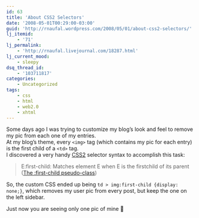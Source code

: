 ```yaml
---
id: 63
title: 'About CSS2 Selectors'
date: '2008-05-01T00:29:00-03:00'
guid: 'http://rnaufal.wordpress.com/2008/05/01/about-css2-selectors/'
lj_itemid:
    - '71'
lj_permalink:
    - 'http://rnaufal.livejournal.com/18287.html'
lj_current_mood:
    - sleepy
dsq_thread_id:
    - '103711817'
categories:
    - Uncategorized
tags:
    - css
    - html
    - web2.0
    - xhtml
---
```


Some days ago I was trying to customize my blog’s look and feel to remove my pic from each one of my entries.  
At my blog’s theme, every `<img>` tag (which contains my pic for each entry) is the first child of a `<td>` tag.  
I discovered a very handy [CSS2](http://en.wikipedia.org/wiki/Cascading_Style_Sheets) selector syntax to accomplish this task:

> E:first-child: Matches element E when E is the firstchild of its parent ([The :first-child pseudo-class](http://www.w3.org/TR/REC-CSS2/selector.html#first-child))

So, the custom CSS ended up being `td > img:first-child {display: none;}`, which removes my user pic from every post, but keep the one on the left sidebar.

Just now you are seeing only one pic of mine 🙂